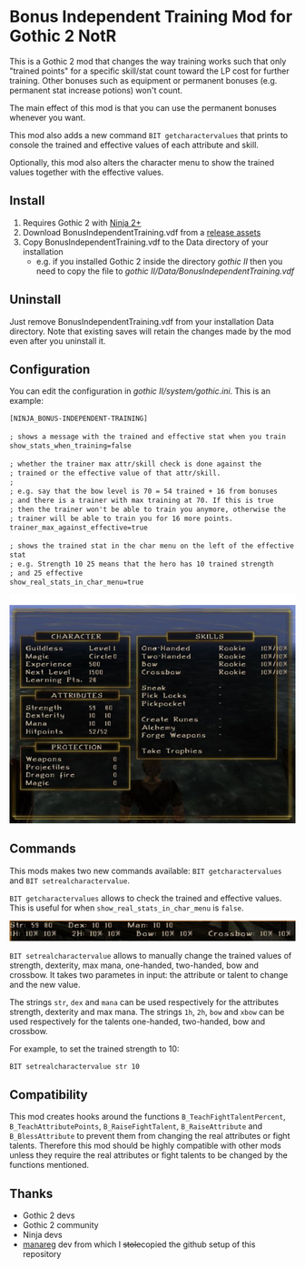 # Bonus Independent Training Mod for Gothic 2 NotR

This is a Gothic 2 mod that changes the way training works such that only "trained points" for a specific skill/stat count toward the LP cost for further training. Other bonuses such as equipment or permanent bonuses (e.g. permanent stat increase potions) won't count.

The main effect of this mod is that you can use the permanent bonuses whenever you want.

This mod also adds a new command `BIT getcharactervalues` that prints to console the trained and effective values of each
attribute and skill.

Optionally, this mod also alters the character menu to show the trained values together with the effective values.

## Install

1. Requires Gothic 2 with [Ninja 2+](https://github.com/szapp/Ninja)
2. Download BonusIndependentTraining.vdf from a [release assets](https://github.com/elsky42/ninja-bonus_independent_training/releases)
3. Copy BonusIndependentTraining.vdf to the Data directory of your installation
    - e.g. if you installed Gothic 2 inside the directory _gothic II_ then you need to copy the file to _gothic II/Data/BonusIndependentTraining.vdf_

## Uninstall

Just remove BonusIndependentTraining.vdf from your installation Data directory. Note that existing saves will retain the changes made by the mod even after you uninstall it.

## Configuration

You can edit the configuration in _gothic II/system/gothic.ini_. This is an example:

```
[NINJA_BONUS-INDEPENDENT-TRAINING]

; shows a message with the trained and effective stat when you train
show_stats_when_training=false

; whether the trainer max attr/skill check is done against the
; trained or the effective value of that attr/skill.
;
; e.g. say that the bow level is 70 = 54 trained + 16 from bonuses
; and there is a trainer with max training at 70. If this is true
; then the trainer won't be able to train you anymore, otherwise the
; trainer will be able to train you for 16 more points.
trainer_max_against_effective=true

; shows the trained stat in the char menu on the left of the effective stat
; e.g. Strength 10 25 means that the hero has 10 trained strength
; and 25 effective
show_real_stats_in_char_menu=true
```

![Character Menu with show_real_stats_in_char_menu=true](media/char_menu.jpg)

## Commands

This mods makes two new commands available: `BIT getcharactervalues` and `BIT setrealcharactervalue`.

`BIT getcharactervalues` allows to check the trained and effective values.
This is useful for when `show_real_stats_in_char_menu` is `false`.

![BIT getcharactervalues example](media/command.jpg)

`BIT setrealcharactervalue` allows to manually change the trained values of strength, dexterity, max mana, one-handed,
two-handed, bow and crossbow. It takes two parametes in input: the attribute or talent to change and the new value.

The strings `str`, `dex` and `mana` can be used respectively for the attributes strength, dexterity and max mana.
The strings `1h`, `2h`, `bow` and `xbow` can be used respectively for the talents one-handed, two-handed, bow and crossbow.

For example, to set the trained strength to 10:

```
BIT setrealcharactervalue str 10
```

## Compatibility

This mod creates hooks around the functions `B_TeachFightTalentPercent`, `B_TeachAttributePoints`, `B_RaiseFightTalent`, `B_RaiseAttribute` and `B_BlessAttribute` to prevent them from changing the real attributes or fight talents. Therefore this mod should be highly compatible with other mods unless they require the real attributes or fight talents to be changed by the functions mentioned.

## Thanks

- Gothic 2 devs
- Gothic 2 community
- Ninja devs
- [manareg](https://github.com/kirides/ninja-manareg) dev from which I ~~stole~~copied the github setup of this repository